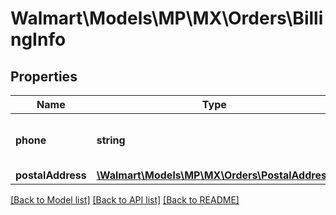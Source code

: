 # Walmart\Models\MP\MX\Orders\BillingInfo

## Properties

Name | Type | Description | Notes
------------ | ------------- | ------------- | -------------
**phone** | **string** | The customer's phone number | [optional]
**postalAddress** | [**\Walmart\Models\MP\MX\Orders\PostalAddress**](PostalAddress.md) |  | [optional]


[[Back to Model list]](./) [[Back to API list]](../../../../../README.md#supported-apis) [[Back to README]](../../../../../README.md)
